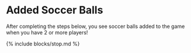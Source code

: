 # Added Soccer Balls

After completing the steps below, you see soccer balls added to the game when you have 2 or more players!

{% include blocks/stop.md %}
